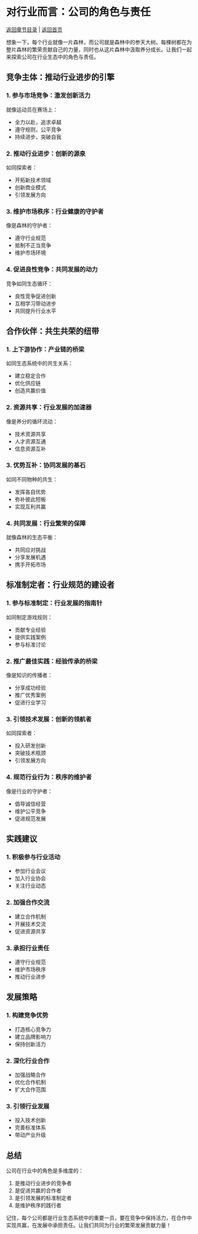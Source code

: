 # 对行业而言：公司的角色与责任

[返回章节目录](./index.md) | [返回首页](../README.md)

想象一下，每个行业就像一片森林，而公司就是森林中的参天大树。每棵树都在为整片森林的繁荣贡献自己的力量，同时也从这片森林中汲取养分成长。让我们一起来探索公司在行业生态中的角色与责任。

## 竞争主体：推动行业进步的引擎

### 1. 参与市场竞争：激发创新活力

就像运动员在赛场上：
- 全力以赴，追求卓越
- 遵守规则，公平竞争
- 持续进步，突破自我

### 2. 推动行业进步：创新的源泉

如同探索者：
- 开拓新技术领域
- 创新商业模式
- 引领发展方向

### 3. 维护市场秩序：行业健康的守护者

像是森林的守护者：
- 遵守行业规范
- 抵制不正当竞争
- 维护市场环境

### 4. 促进良性竞争：共同发展的动力

竞争如同生态循环：
- 良性竞争促进创新
- 互相学习带动进步
- 共同提升行业水平

## 合作伙伴：共生共荣的纽带

### 1. 上下游协作：产业链的桥梁

如同生态系统中的共生关系：
- 建立稳定合作
- 优化供应链
- 创造共赢价值

### 2. 资源共享：行业发展的加速器

像是养分的循环流动：
- 技术资源共享
- 人才资源互通
- 信息资源互补

### 3. 优势互补：协同发展的基石

如同不同物种的共生：
- 发挥各自优势
- 弥补彼此短板
- 实现互利共赢

### 4. 共同发展：行业繁荣的保障

就像森林的生态平衡：
- 共同应对挑战
- 分享发展机遇
- 携手开拓市场

## 标准制定者：行业规范的建设者

### 1. 参与标准制定：行业发展的指南针

如同制定游戏规则：
- 贡献专业经验
- 提供实践案例
- 参与标准讨论

### 2. 推广最佳实践：经验传承的桥梁

像是知识的传播者：
- 分享成功经验
- 推广优秀案例
- 促进行业学习

### 3. 引领技术发展：创新的领航者

如同探索者：
- 投入研发创新
- 突破技术瓶颈
- 引领发展方向

### 4. 规范行业行为：秩序的维护者

像是行业的守护者：
- 倡导诚信经营
- 维护公平竞争
- 促进规范发展

## 实践建议

### 1. 积极参与行业活动

- 参加行业会议
- 加入行业协会
- 关注行业动态

### 2. 加强合作交流

- 建立合作机制
- 开展技术交流
- 促进资源共享

### 3. 承担行业责任

- 遵守行业规范
- 维护市场秩序
- 推动行业进步

## 发展策略

### 1. 构建竞争优势

- 打造核心竞争力
- 建立品牌影响力
- 保持创新活力

### 2. 深化行业合作

- 加强战略合作
- 优化合作机制
- 扩大合作范围

### 3. 引领行业发展

- 投入技术创新
- 完善标准体系
- 带动产业升级

## 总结

公司在行业中的角色是多维度的：
1. 是推动行业进步的竞争者
2. 是促进共赢的合作者
3. 是引领发展的标准制定者
4. 是维护秩序的践行者

记住，每个公司都是行业生态系统中的重要一员，要在竞争中保持活力，在合作中实现共赢，在发展中承担责任。让我们共同为行业的繁荣发展贡献力量！
